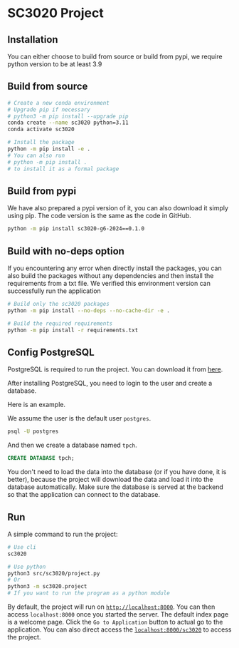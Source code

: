 # SC3020 Project

## Installation

You can either choose to build from source or build from pypi, we require python version to be at least 3.9

## Build from source
```bash
# Create a new conda environment
# Upgrade pip if necessary
# python3 -m pip install --upgrade pip
conda create --name sc3020 python=3.11
conda activate sc3020

# Install the package
python -m pip install -e .
# You can also run
# python -m pip install .
# to install it as a formal package
```

## Build from pypi
We have also prepared a pypi version of it, you can also download it simply using pip. The code version is the same as the code in GitHub.
```bash
python -m pip install sc3020-g6-2024==0.1.0
```

## Build with no-deps option
If you encountering any error when directly install the packages, you can also build the packages without any dependencies and then install the requirements from a txt file. We verified this environment version can successfully run the application
```bash
# Build only the sc3020 packages
python -m pip install --no-deps --no-cache-dir -e .

# Build the required requirements
python -m pip install -r requirements.txt
```


## Config PostgreSQL

PostgreSQL is required to run the project. You can download it from [here](https://www.enterprisedb.com/downloads/postgres-postgresql-downloads).

After installing PostgreSQL, you need to login to the user and create a database.

Here is an example.

We assume the user is the default user `postgres`.

```bash
psql -U postgres
```

And then we create a database named `tpch`.

```sql
CREATE DATABASE tpch;
```

You don't need to load the data into the database (or if you have done, it is better), because the project will download the data and load it into the database automatically. Make sure the database is served at the backend so that the application can connect to the database.

## Run

A simple command to run the project:

```bash
# Use cli
sc3020

# Use python
python3 src/sc3020/project.py
# Or
python3 -m sc3020.project
# If you want to run the program as a python module
```

By default, the project will run on [`http://localhost:8000`](http://127.0.0.1:8000). You can then access `localhost:8000` once you started the server. The default index page is a welcome page. Click the `Go to Application` button to actual go to the application. You can also direct access the [`localhost:8000/sc3020`](http://localhost:8000/sc3020/) to access the project.
